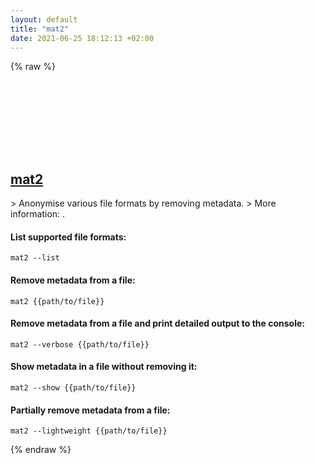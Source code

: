 ```yaml
---
layout: default
title: "mat2"
date: 2021-06-25 18:12:13 +02:00
---
```

{% raw %}
<h2 id="mat2">
  <a href="/en/common/mat2.html">mat2</a> <a href="#mat2"><svg class="icon">
    <use href="/assets/images/unicode_sprite.svg#link" />
  </svg></a>
</h2>
> Anonymise various file formats by removing metadata.
> More information: <https://0xacab.org/jvoisin/mat2>.

#### List supported file formats:
```shell
mat2 --list
```
#### Remove metadata from a file:
```shell
mat2 {{path/to/file}}
```
#### Remove metadata from a file and print detailed output to the console:
```shell
mat2 --verbose {{path/to/file}}
```
#### Show metadata in a file without removing it:
```shell
mat2 --show {{path/to/file}}
```
#### Partially remove metadata from a file:
```shell
mat2 --lightweight {{path/to/file}}
```
{% endraw %}